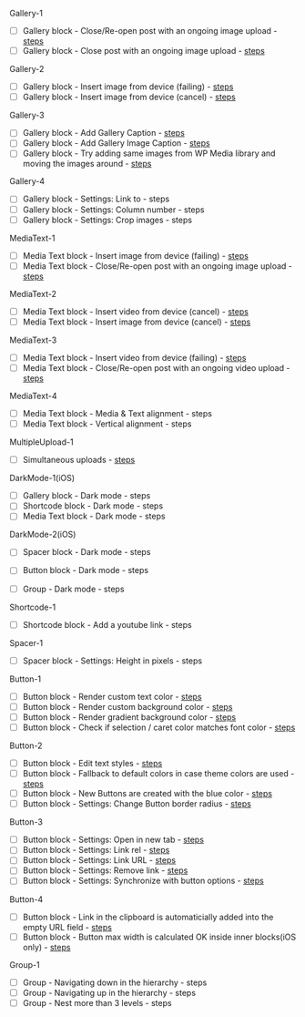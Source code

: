Gallery-1

- [ ] Gallery block - Close/Re-open post with an ongoing image upload - [steps](https://github.com/wordpress-mobile/test-cases/blob/master/test-cases/gutenberg/gallery.md#tc001)
- [ ] Gallery block - Close post with an ongoing image upload - [steps](https://github.com/wordpress-mobile/test-cases/blob/master/test-cases/gutenberg/gallery.md#tc002)

Gallery-2

- [ ] Gallery block - Insert image from device (failing) - [steps](https://github.com/wordpress-mobile/test-cases/blob/master/test-cases/gutenberg/gallery.md#tc006)
- [ ] Gallery block - Insert image from device (cancel) - [steps](https://github.com/wordpress-mobile/test-cases/blob/master/test-cases/gutenberg/gallery.md#tc011)

Gallery-3

- [ ] Gallery block - Add Gallery Caption - [steps](https://github.com/wordpress-mobile/test-cases/blob/master/test-cases/gutenberg/gallery.md#tc003)
- [ ] Gallery block - Add Gallery Image Caption - [steps](https://github.com/wordpress-mobile/test-cases/blob/master/test-cases/gutenberg/gallery.md#tc004)
- [ ] Gallery block - Try adding same images from WP Media library and moving the images around - [steps](https://github.com/wordpress-mobile/test-cases/blob/master/test-cases/gutenberg/gallery.md#tc012)

Gallery-4

- [ ] Gallery block - Settings: Link to - steps
- [ ] Gallery block - Settings: Column number - steps
- [ ] Gallery block - Settings: Crop images - steps

MediaText-1

- [ ] Media Text block - Insert image from device (failing) - [steps](https://github.com/wordpress-mobile/test-cases/blob/master/test-cases/gutenberg/media-text.md#tc001-i)
- [ ] Media Text block - Close/Re-open post with an ongoing image upload - [steps](https://github.com/wordpress-mobile/test-cases/blob/master/test-cases/gutenberg/media-text.md#tc003-i)

MediaText-2

- [ ] Media Text block - Insert video from device (cancel) - [steps](https://github.com/wordpress-mobile/test-cases/blob/master/test-cases/gutenberg/media-text.md#tc002-v)
- [ ] Media Text block - Insert image from device (cancel) - [steps](https://github.com/wordpress-mobile/test-cases/blob/master/test-cases/gutenberg/media-text.md#tc002-i)

MediaText-3

- [ ] Media Text block - Insert video from device (failing) - [steps](https://github.com/wordpress-mobile/test-cases/blob/master/test-cases/gutenberg/media-text.md#tc001-v)
- [ ] Media Text block - Close/Re-open post with an ongoing video upload - [steps](https://github.com/wordpress-mobile/test-cases/blob/master/test-cases/gutenberg/media-text.md#tc003-v)

MediaText-4

- [ ] Media Text block - Media & Text alignment - steps
- [ ] Media Text block - Vertical alignment - steps

MultipleUpload-1

- [ ] Simultaneous uploads - [steps](https://github.com/wordpress-mobile/test-cases/blob/master/test-cases/gutenberg/media-interaction.md#tc001)

DarkMode-1(iOS)

- [ ] Gallery block - Dark mode - steps
- [ ] Shortcode block - Dark mode - steps
- [ ] Media Text block - Dark mode - steps

DarkMode-2(iOS)

- [ ] Spacer block - Dark mode - steps
- [ ] Button block - Dark mode - steps
- [ ] Group - Dark mode - steps


Shortcode-1

- [ ] Shortcode block - Add a youtube link - steps

Spacer-1

- [ ] Spacer block - Settings: Height in pixels - steps

Button-1

- [ ] Button block - Render custom text color - [steps](https://github.com/wordpress-mobile/test-cases/blob/master/test-cases/gutenberg/button.md#tc011)
- [ ] Button block - Render custom background color - [steps](https://github.com/wordpress-mobile/test-cases/blob/master/test-cases/gutenberg/button.md#tc010)
- [ ] Button block - Render gradient background color - [steps](https://github.com/wordpress-mobile/test-cases/blob/master/test-cases/gutenberg/button.md#tc012)
- [ ] Button block - Check if selection / caret color matches font color - [steps](https://github.com/wordpress-mobile/test-cases/blob/master/test-cases/gutenberg/button.md#tc015)

Button-2

- [ ] Button block - Edit text styles - [steps](https://github.com/wordpress-mobile/test-cases/blob/master/test-cases/gutenberg/button.md#tc003)
- [ ] Button block - Fallback to default colors in case theme colors are used - [steps](https://github.com/wordpress-mobile/test-cases/blob/master/test-cases/gutenberg/button.md#tc013)
- [ ] Button block - New Buttons are created with the blue color - [steps](https://github.com/wordpress-mobile/test-cases/blob/master/test-cases/gutenberg/button.md#tc014)
- [ ] Button block - Settings: Change Button border radius - [steps](https://github.com/wordpress-mobile/test-cases/blob/master/test-cases/gutenberg/button.md#tc009)

Button-3

- [ ] Button block - Settings: Open in new tab - [steps](https://github.com/wordpress-mobile/test-cases/blob/master/test-cases/gutenberg/button.md#tc005)
- [ ] Button block - Settings: Link rel - [steps](https://github.com/wordpress-mobile/test-cases/blob/master/test-cases/gutenberg/button.md#tc006)
- [ ] Button block - Settings: Link URL - [steps](https://github.com/wordpress-mobile/test-cases/blob/master/test-cases/gutenberg/button.md#tc004)
- [ ] Button block - Settings: Remove link - [steps](https://github.com/wordpress-mobile/test-cases/blob/master/test-cases/gutenberg/button.md#tc008)
- [ ] Button block - Settings: Synchronize with button options - [steps](https://github.com/wordpress-mobile/test-cases/blob/master/test-cases/gutenberg/button.md#tc007)

Button-4

- [ ] Button block - Link in the clipboard is automaticially added into the empty URL field - [steps](https://github.com/wordpress-mobile/test-cases/blob/master/test-cases/gutenberg/button.md#tc002)
- [ ] Button block - Button max width is calculated OK inside inner blocks(iOS only) - [steps](https://github.com/wordpress-mobile/test-cases/blob/master/test-cases/gutenberg/button.md#tc001)

Group-1

- [ ] Group - Navigating down in the hierarchy - steps
- [ ] Group - Navigating up in the hierarchy - steps
- [ ] Group - Nest more than 3 levels - steps
